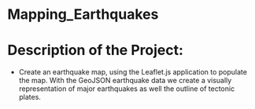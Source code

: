 # Mapping_Earthquakes

# Description of the Project: 
* Create an earthquake map, using the Leaflet.js application to populate the map.  With the GeoJSON earthquake data we create a visually representation of major earthquakes as well the outline of tectonic plates. 


